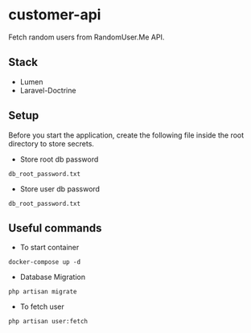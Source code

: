# customer-api
Fetch random users from RandomUser.Me API.

## Stack
- Lumen
- Laravel-Doctrine

## Setup
Before you start the application, create the following file inside the root directory to store secrets.
- Store root db password
```
db_root_password.txt
```
- Store user db password
```
db_root_password.txt
```

## Useful commands

- To start container
```
docker-compose up -d
```

- Database Migration
```
php artisan migrate
```

- To fetch user
```
php artisan user:fetch
```
